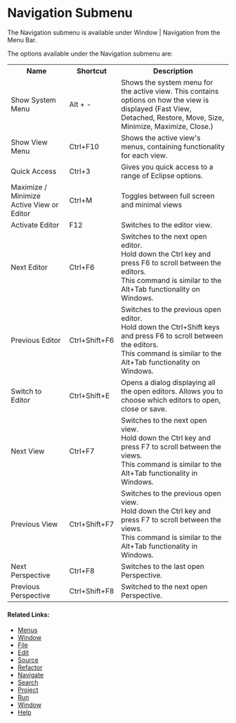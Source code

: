 # Navigation Submenu

<!--context:navigation-->

The Navigation submenu is available under Window | Navigation from the Menu Bar.

The options available under the Navigation submenu are:

<table>
<tr><th>Name</th>
<th>Shortcut</th>
<th>Description</th></tr>

<tr><td>Show System Menu</td>

<td>Alt + -</td>

<td>Shows the system menu for the active view. This contains options on how the view is displayed (Fast View, Detached,  Restore, Move, Size, Minimize, Maximize, Close.)</td></tr>

<tr><td>Show View Menu</td>

<td>Ctrl+F10</td>

<td>Shows the active view's menus, containing functionality for each view.</td></tr>

<tr><td>Quick Access</td>

<td>Ctrl+3</td>

<td>Gives you quick access to a range of Eclipse options.</td></tr>

<tr><td>Maximize / Minimize Active View or Editor</td>

<td>Ctrl+M</td>

<td>Toggles between full screen and minimal views</td></tr>

<tr><td>Activate Editor</td>

<td>F12</td>

<td>Switches to the editor view.</td></tr>

<tr><td>Next Editor</td>

<td>Ctrl+F6</td>

<td>Switches to the next open editor.
<br />
Hold down the Ctrl key and press F6 to scroll between the editors.
<br />
This command is similar to the Alt+Tab functionality on Windows.</td></tr>

<tr><td>Previous Editor</td>

<td>Ctrl+Shift+F6</td>

<td>Switches to the previous open editor.
<br />
Hold down the Ctrl+Shift keys and press F6 to scroll between the editors.
<br />
This command is similar to the Alt+Tab functionality on Windows.</td></tr>

<tr><td>Switch to Editor</td>

<td>Ctrl+Shift+E</td>

<td>Opens a dialog displaying all the open editors. Allows you to choose which editors to open, close or save.</td></tr>

<tr><td>Next View</td>

<td>Ctrl+F7</td>

<td>Switches to the next open view.
<br />
Hold down the Ctrl key and press F7 to scroll between the views.
<br />
This command is similar to the Alt+Tab functionality in Windows.</td></tr>

<tr><td>Previous View</td>

<td>Ctrl+Shift+F7</td>

<td>Switches to the previous open view.
<br />
Hold down the Ctrl key and press F7 to scroll between the views.
<br />
This command is similar to the Alt+Tab functionality in Windows.</td></tr>

<tr><td>Next Perspective</td>

<td>Ctrl+F8</td>

<td>Switches to the last open Perspective.</td></tr>

<tr><td>Previous Perspective</td>

<td>Ctrl+Shift+F8</td>

<td>Switched to the next open Perspective.</td></tr>

</table>

<!--links-start-->

#### Related Links:

 * [Menus](000-index.md)
 * [Window](080-window.md)
 * [File](008-file/000-index.md)
 * [Edit](016-edit.md)
 * [Source](024-source.md)
 * [Refactor](032-refactor.md)
 * [Navigate](040-navigate.md)
 * [Search](048-search.md)
 * [Project](056-project.md)
 * [Run](064-run.md)
 * [Window](080-window.md)
 * [Help](088-help.md)

<!--links-end-->

